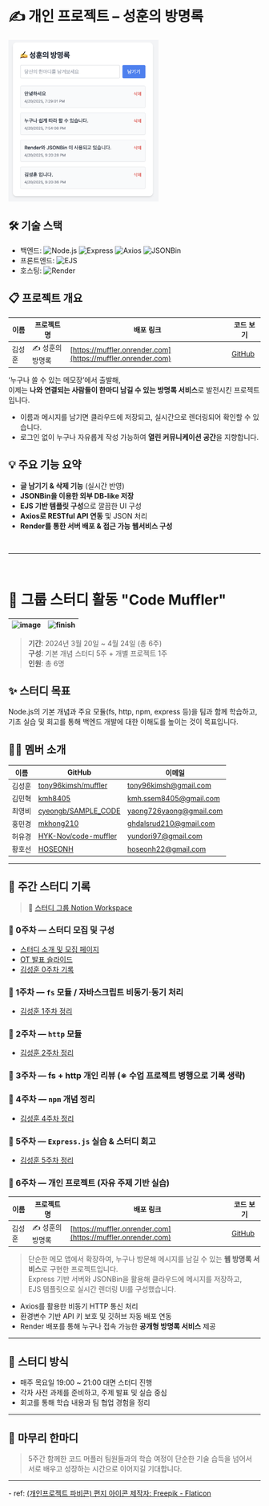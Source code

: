 # ✍️ 개인 프로젝트 – 성훈의 방명록

<img src="./markdown/muffler/image.png" alt="방명록샘플" width="300">

## 🛠 기술 스택

- 백엔드: ![Node.js](https://img.shields.io/badge/Node.js-339933?style=flat&logo=nodedotjs&logoColor=white) ![Express](https://img.shields.io/badge/Express-000000?style=flat&logo=express&logoColor=white) ![Axios](https://img.shields.io/badge/Axios-5A29E4?style=flat&logo=axios&logoColor=white) ![JSONBin](https://img.shields.io/badge/JSONBin-0A0A23?style=flat&logo=datadog&logoColor=white)
- 프론트엔드: ![EJS](https://img.shields.io/badge/EJS-8B0000?style=flat&logo=ejs&logoColor=white)
- 호스팅: ![Render](https://img.shields.io/badge/Render-46E3B7?style=flat&logo=render&logoColor=black)


## 📋 프로젝트 개요

| 이름   | 프로젝트명       | 배포 링크                                              | 코드 보기                                                                 |
|--------|------------------|---------------------------------------------------------|---------------------------------------------------------------------------|
| 김성훈 | ✍️ 성훈의 방명록 | [https://muffler.onrender.com](https://muffler.onrender.com) | [GitHub](https://github.com/tony96kimsh/muffler/tree/main/6week)         |

‘누구나 쓸 수 있는 메모장’에서 출발해,  
이제는 **나와 연결되는 사람들이 한마디 남길 수 있는 방명록 서비스**로 발전시킨 프로젝트입니다.

- 이름과 메시지를 남기면 클라우드에 저장되고, 실시간으로 렌더링되어 확인할 수 있습니다.
- 로그인 없이 누구나 자유롭게 작성 가능하여 **열린 커뮤니케이션 공간**을 지향합니다.

## 💡 주요 기능 요약

- **글 남기기 & 삭제 기능** (실시간 반영)
- **JSONBin을 이용한 외부 DB-like 저장**
- **EJS 기반 템플릿 구성**으로 깔끔한 UI 구성
- **Axios로 RESTful API 연동** 및 JSON 처리
- **Render를 통한 서버 배포 & 접근 가능 웹서비스 구성**

<br>

---
<br>

# 🚀 그룹 스터디 활동 **"Code Muffler"**

![image](https://github.com/user-attachments/assets/75395ea5-426a-4538-b231-bb1a451c6ca6) | ![finish](https://github.com/user-attachments/assets/cdaa8ec4-7d41-4ed7-9fb3-54f43d1a9dd0)
--|--|

> **기간**: 2024년 3월 20일 ~ 4월 24일 (총 6주)  
> **구성**: 기본 개념 스터디 5주 + 개별 프로젝트 1주  
> **인원**: 총 6명

## ✨ 스터디 목표

Node.js의 기본 개념과 주요 모듈(fs, http, npm, express 등)을 팀과 함께 학습하고,  
기초 실습 및 회고를 통해 백엔드 개발에 대한 이해도를 높이는 것이 목표입니다.

## 🧑‍💻 멤버 소개

| 이름 | GitHub | 이메일 |
| ---- | ------ | ------ |
| 김성훈 | [tony96kimsh/muffler](https://github.com/tony96kimsh/muffler) | [tony96kimsh@gmail.com](mailto:tony96kimsh@gmail.com) |
| 김민혁 | [kmh8405](https://github.com/kmh8405/) | [kmh.ssem8405@gmail.com](mailto:kmh.ssem8405@gmail.com) |
| 최영비 | [cyeongb/SAMPLE_CODE](https://github.com/cyeongb/SAMPLE_CODE) | [yaong726yaong@gmail.com](mailto:yaong726yaong@gmail.com) |
| 홍민경 | [mkhong210](https://github.com/mkhong210) | [ghdalsrud210@gmail.com](mailto:ghdalsrud210@gmail.com) |
| 허유경 | [HYK-Nov/code-muffler](https://github.com/HYK-Nov/code-muffler) | [yundori97@gmail.com](mailto:yundori97@gmail.com) |
| 황호선 | [HOSEONH](https://github.com/HOSEONH) | [hoseonh22@gmail.com](mailto:hoseonh22@gmail.com) |

---

## 📅 주간 스터디 기록

> 📂 [스터디 그룹 Notion Workspace](https://www.notion.so/Muffler_NodeJS-Study-1cbae42089d880d79a32eedf5aef5771?pvs=21)

### 🔹 0주차 — 스터디 모집 및 구성
- [스터디 소개 및 모집 페이지](https://lateral-tractor-58e.notion.site/Code-Muffler-1cbae42089d881f4817ac2a5662ac3e2?pvs=4)
- [OT 발표 슬라이드](https://docs.google.com/presentation/d/16ncXqW8z4w_HK2ErmDuCDR46KaLaOKmDirY6H76vICc/edit#slide=id.g332a8289270_0_1635)
- [김성훈 0주차 기록](https://www.notion.so/1-1cbae42089d881d7b748f0e08160edf8?pvs=21)

### 🔹 1주차 — `fs` 모듈 / 자바스크립트 비동기·동기 처리
- [김성훈 1주차 정리](https://www.notion.so/1cbae42089d881c4a465cb16d01074b7?pvs=21)

### 🔹 2주차 — `http` 모듈
- [김성훈 2주차 정리](https://www.notion.so/1-1cbae42089d881a99c84ce7662530382?pvs=21)

### 🔹 3주차 — fs + http 개인 리뷰 (※ 수업 프로젝트 병행으로 기록 생략)

### 🔹 4주차 — `npm` 개념 정리
- [김성훈 4주차 정리](https://www.notion.so/1cbae42089d880978923f8ee496f5a2b?pvs=21)

### 🔹 5주차 — `Express.js` 실습 & 스터디 회고
- [김성훈 5주차 정리](https://www.notion.so/1d2ae42089d880e1b396c0a3490a9ead?pvs=21)

### 🔹 6주차 — 개인 프로젝트 (자유 주제 기반 실습)

| 이름   | 프로젝트명       | 배포 링크                                              | 코드 보기                                                                 |
|--------|------------------|---------------------------------------------------------|---------------------------------------------------------------------------|
| 김성훈 | ✍️ 성훈의 방명록 | [https://muffler.onrender.com](https://muffler.onrender.com) | [GitHub](https://github.com/tony96kimsh/muffler/tree/main/6week)         |

> 단순한 메모 앱에서 확장하여, 누구나 방문해 메시지를 남길 수 있는 **웹 방명록 서비스**로 구현한 프로젝트입니다.  
> Express 기반 서버와 JSONBin을 활용해 클라우드에 메시지를 저장하고,  
> EJS 템플릿으로 실시간 렌더링 UI를 구성했습니다.  

- Axios를 활용한 비동기 HTTP 통신 처리  
- 환경변수 기반 API 키 보호 및 깃허브 자동 배포 연동  
- Render 배포를 통해 누구나 접속 가능한 **공개형 방명록 서비스** 제공

---

## 🧭 스터디 방식

- 매주 목요일 19:00 ~ 21:00 대면 스터디 진행
- 각자 사전 과제를 준비하고, 주제 발표 및 실습 중심
- 회고를 통해 학습 내용과 팀 협업 경험을 정리

---

## 🙌 마무리 한마디

> 5주간 함께한 코드 머플러 팀원들과의 학습 여정이 단순한 기술 습득을 넘어서  
> 서로 배우고 성장하는 시간으로 이어지길 기대합니다.

<hr>
- ref: <a href="https://www.flaticon.com/kr/free-icons/" title="편지 아이콘">(개인프로젝트 파비콘) 편지 아이콘 제작자: Freepik - Flaticon</a>
